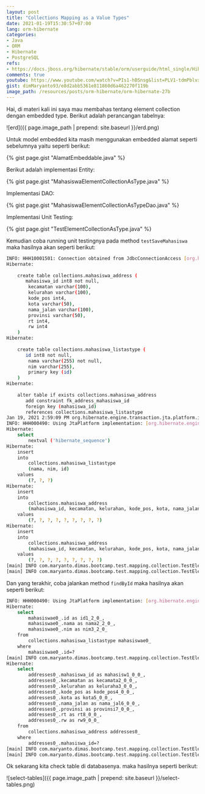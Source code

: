 ```yaml
---
layout: post
title: "Collections Mapping as a Value Types"
date: 2021-01-19T15:30:57+07:00
lang: orm-hibernate
categories:
- Java
- ORM
- Hibernate
- PostgreSQL
refs: 
- https://docs.jboss.org/hibernate/stable/orm/userguide/html_single/Hibernate_User_Guide.html#collections-value
comments: true
youtube: https://www.youtube.com/watch?v=PIs1-hBSnsg&list=PLV1-tdmPblvxHxNh867D1JR4u52LgzeIr&index=32 
gist: dimMaryanto93/e8d2abb5361e811860d6a462270f119b
image_path: /resources/posts/orm-hibernate/orm-hibernate-27b
---
```


Hai, di materi kali ini saya mau membahas tentang element collection dengan embedded type. Berikut adalah perancangan tabelnya:

![erd]({{ page.image_path | prepend: site.baseurl }}/erd.png)

Untuk model embedded kita masih menggunakan embedded alamat seperti sebelumnya yaitu seperti berikut:

{% gist page.gist "AlamatEmbeddable.java" %}

Berikut adalah implementasi Entity:

{% gist page.gist "MahasiswaElementCollectionAsType.java" %}

Implementasi DAO:

{% gist page.gist "MahasiswaElementCollectionAsTypeDao.java" %}

Implementasi Unit Testing:

{% gist page.gist "TestElementCollectionAsType.java" %}

Kemudian coba running unit testingnya pada method `testSaveMahasiswa` maka hasilnya akan seperti berikut:

```bash
INFO: HHH10001501: Connection obtained from JdbcConnectionAccess [org.hibernate.engine.jdbc.env.internal.JdbcEnvironmentInitiator$ConnectionProviderJdbcConnectionAccess@51424203] for (non-JTA) DDL execution was not in auto-commit mode; the Connection 'local transaction' will be committed and the Connection will be set into auto-commit mode.
Hibernate: 
    
    create table collections.mahasiswa_address (
       mahasiswa_id int8 not null,
        kecamatan varchar(100),
        kelurahan varchar(100),
        kode_pos int4,
        kota varchar(50),
        nama_jalan varchar(100),
        provinsi varchar(50),
        rt int4,
        rw int4
    )
Hibernate: 
    
    create table collections.mahasiswa_listastype (
       id int8 not null,
        nama varchar(255) not null,
        nim varchar(255),
        primary key (id)
    )
Hibernate: 
    
    alter table if exists collections.mahasiswa_address 
       add constraint fk_address_mahasiswa_id 
       foreign key (mahasiswa_id) 
       references collections.mahasiswa_listastype
Jan 19, 2021 2:59:09 PM org.hibernate.engine.transaction.jta.platform.internal.JtaPlatformInitiator initiateService
INFO: HHH000490: Using JtaPlatform implementation: [org.hibernate.engine.transaction.jta.platform.internal.NoJtaPlatform]
Hibernate: 
    select
        nextval ('hibernate_sequence')
Hibernate: 
    insert 
    into
        collections.mahasiswa_listastype
        (nama, nim, id) 
    values
        (?, ?, ?)
Hibernate: 
    insert 
    into
        collections.mahasiswa_address
        (mahasiswa_id, kecamatan, kelurahan, kode_pos, kota, nama_jalan, provinsi, rt, rw) 
    values
        (?, ?, ?, ?, ?, ?, ?, ?, ?)
Hibernate: 
    insert 
    into
        collections.mahasiswa_address
        (mahasiswa_id, kecamatan, kelurahan, kode_pos, kota, nama_jalan, provinsi, rt, rw) 
    values
        (?, ?, ?, ?, ?, ?, ?, ?, ?)
[main] INFO com.maryanto.dimas.bootcamp.test.mapping.collection.TestElementCollectionAsType - mahasiswa: MahasiswaElementCollectionAsType(id=14, nim=10511148, name=Dimas Maryanto)
[main] INFO com.maryanto.dimas.bootcamp.test.mapping.collection.TestElementCollectionAsType - destroy hibernate session!
```

Dan yang terakhir, coba jalankan method `findById` maka hasilnya akan seperti berikut:

```bash
INFO: HHH000490: Using JtaPlatform implementation: [org.hibernate.engine.transaction.jta.platform.internal.NoJtaPlatform]
Hibernate: 
    select
        mahasiswae0_.id as id1_2_0_,
        mahasiswae0_.nama as nama2_2_0_,
        mahasiswae0_.nim as nim3_2_0_ 
    from
        collections.mahasiswa_listastype mahasiswae0_ 
    where
        mahasiswae0_.id=?
[main] INFO com.maryanto.dimas.bootcamp.test.mapping.collection.TestElementCollectionAsType - mahasiswa: MahasiswaElementCollectionAsType(id=14, nim=10511148, name=Dimas Maryanto)
Hibernate: 
    select
        addresses0_.mahasiswa_id as mahasisw1_0_0_,
        addresses0_.kecamatan as kecamata2_0_0_,
        addresses0_.kelurahan as keluraha3_0_0_,
        addresses0_.kode_pos as kode_pos4_0_0_,
        addresses0_.kota as kota5_0_0_,
        addresses0_.nama_jalan as nama_jal6_0_0_,
        addresses0_.provinsi as provinsi7_0_0_,
        addresses0_.rt as rt8_0_0_,
        addresses0_.rw as rw9_0_0_ 
    from
        collections.mahasiswa_address addresses0_ 
    where
        addresses0_.mahasiswa_id=?
[main] INFO com.maryanto.dimas.bootcamp.test.mapping.collection.TestElementCollectionAsType - alamat: [AlamatEmbeddable(provinsi=Jawa Barat, kota=Kab. Bandung, kelurahan=Cileunyi, kecamatan=Cinunuk, rw=16, rt=7, kodePos=40526, namaJalan=Jl. Bukit Indah NO B8), AlamatEmbeddable(provinsi=DKI Jakarta, kota=Jakarta Selatan, kelurahan=Melawai, kecamatan=Cipete, rw=10, rt=1, kodePos=42105, namaJalan=Jl. Damai Buntu)]
[main] INFO com.maryanto.dimas.bootcamp.test.mapping.collection.TestElementCollectionAsType - destroy hibernate session!
```

Ok sekarang kita check table di databasenya. maka hasilnya seperti berikut:

![select-tables]({{ page.image_path | prepend: site.baseurl }}/select-tables.png)